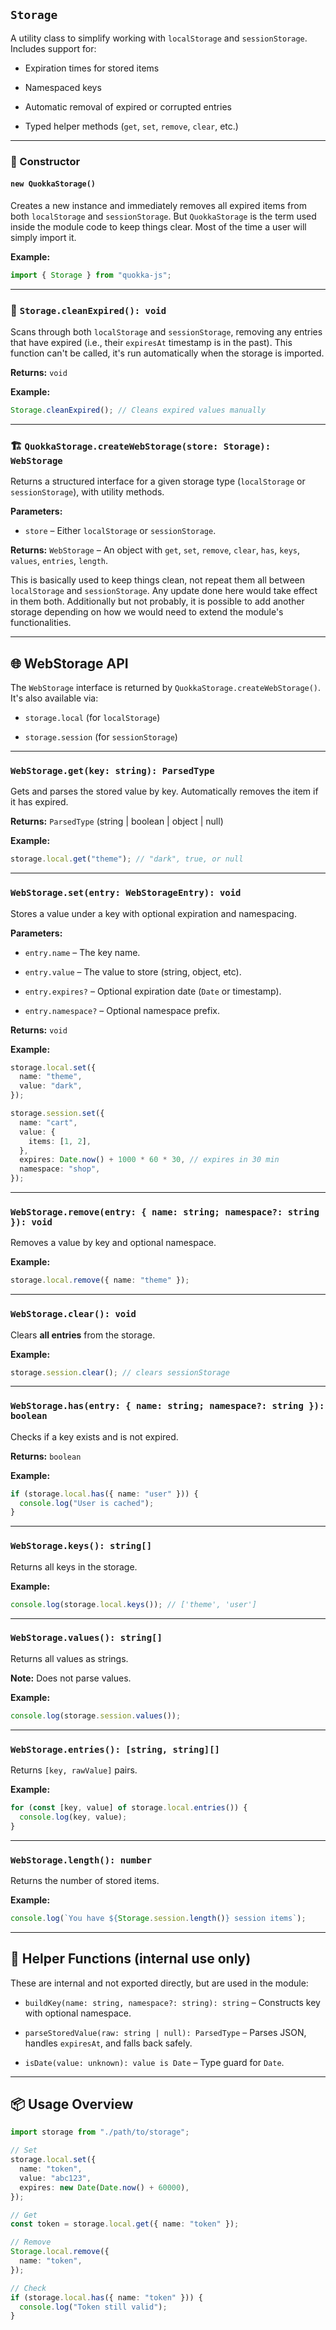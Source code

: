 ## `Storage`

A utility class to simplify working with `localStorage` and `sessionStorage`.
Includes support for:

- Expiration times for stored items

- Namespaced keys

- Automatic removal of expired or corrupted entries

- Typed helper methods (`get`, `set`, `remove`, `clear`, etc.)

---

### 🔧 Constructor

#### `new QuokkaStorage()`

Creates a new instance and immediately removes all expired items from both `localStorage` and `sessionStorage`. But `QuokkaStorage` is the term used inside the module code to keep things clear. Most of the time a user will simply import it.

**Example:**

```ts
import { Storage } from "quokka-js";
```

---

### 🧹 `Storage.cleanExpired(): void`

Scans through both `localStorage` and `sessionStorage`, removing any entries that have expired (i.e., their `expiresAt` timestamp is in the past). This function can't be called, it's run automatically when the storage is imported.

**Returns:** `void`

**Example:**

```ts
Storage.cleanExpired(); // Cleans expired values manually
```

---

### 🏗️ `QuokkaStorage.createWebStorage(store: Storage): WebStorage`

Returns a structured interface for a given storage type (`localStorage` or `sessionStorage`), with utility methods.

**Parameters:**

- `store` – Either `localStorage` or `sessionStorage`.

**Returns:** `WebStorage` – An object with `get`, `set`, `remove`, `clear`, `has`, `keys`, `values`, `entries`, `length`.

This is basically used to keep things clean, not repeat them all between `localStorage` and `sessionStorage`. Any update done here would take effect in them both. Additionally but not probably, it is possible to add another storage depending on how we would need to extend the module's functionalities.

---

## 🌐 WebStorage API

The `WebStorage` interface is returned by `QuokkaStorage.createWebStorage()`. It's also available via:

- `storage.local` (for `localStorage`)

- `storage.session` (for `sessionStorage`)

---

### `WebStorage.get(key: string): ParsedType`

Gets and parses the stored value by key. Automatically removes the item if it has expired.

**Returns:** `ParsedType` (string | boolean | object | null)

**Example:**

```ts
storage.local.get("theme"); // "dark", true, or null
```

---

### `WebStorage.set(entry: WebStorageEntry): void`

Stores a value under a key with optional expiration and namespacing.

**Parameters:**

- `entry.name` – The key name.

- `entry.value` – The value to store (string, object, etc).

- `entry.expires?` – Optional expiration date (`Date` or timestamp).

- `entry.namespace?` – Optional namespace prefix.

**Returns:** `void`

**Example:**

```ts
storage.local.set({
  name: "theme",
  value: "dark",
});

storage.session.set({
  name: "cart",
  value: {
    items: [1, 2],
  },
  expires: Date.now() + 1000 * 60 * 30, // expires in 30 min
  namespace: "shop",
});
```

---

### `WebStorage.remove(entry: { name: string; namespace?: string }): void`

Removes a value by key and optional namespace.

**Example:**

```ts
storage.local.remove({ name: "theme" });
```

---

### `WebStorage.clear(): void`

Clears **all entries** from the storage.

**Example:**

```ts
storage.session.clear(); // clears sessionStorage
```

---

### `WebStorage.has(entry: { name: string; namespace?: string }): boolean`

Checks if a key exists and is not expired.

**Returns:** `boolean`

**Example:**

```ts
if (storage.local.has({ name: "user" })) {
  console.log("User is cached");
}
```

---

### `WebStorage.keys(): string[]`

Returns all keys in the storage.

**Example:**

```ts
console.log(storage.local.keys()); // ['theme', 'user']
```

---

### `WebStorage.values(): string[]`

Returns all values as strings.

**Note:** Does not parse values.

**Example:**

```ts
console.log(storage.session.values());
```

---

### `WebStorage.entries(): [string, string][]`

Returns `[key, rawValue]` pairs.

**Example:**

```ts
for (const [key, value] of storage.local.entries()) {
  console.log(key, value);
}
```

---

### `WebStorage.length(): number`

Returns the number of stored items.

**Example:**

```ts
console.log(`You have ${Storage.session.length()} session items`);
```

---

## 🔑 Helper Functions (internal use only)

These are internal and not exported directly, but are used in the module:

- `buildKey(name: string, namespace?: string): string` – Constructs key with optional namespace.

- `parseStoredValue(raw: string | null): ParsedType` – Parses JSON, handles `expiresAt`, and falls back safely.

- `isDate(value: unknown): value is Date` – Type guard for `Date`.

---

## 📦 Usage Overview

```ts
import storage from "./path/to/storage";

// Set
storage.local.set({
  name: "token",
  value: "abc123",
  expires: new Date(Date.now() + 60000),
});

// Get
const token = storage.local.get({ name: "token" });

// Remove
Storage.local.remove({
  name: "token",
});

// Check
if (storage.local.has({ name: "token" })) {
  console.log("Token still valid");
}
```
